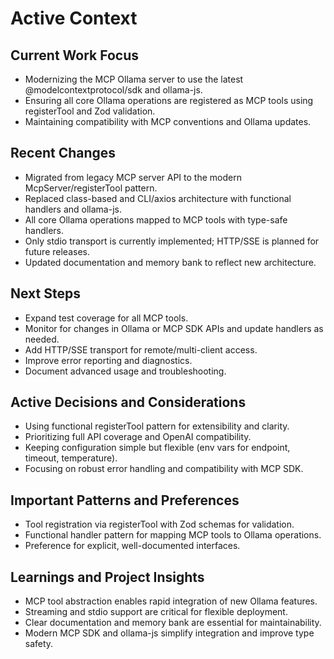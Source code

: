 # Active Context

## Current Work Focus
- Modernizing the MCP Ollama server to use the latest @modelcontextprotocol/sdk and ollama-js.
- Ensuring all core Ollama operations are registered as MCP tools using registerTool and Zod validation.
- Maintaining compatibility with MCP conventions and Ollama updates.

## Recent Changes
- Migrated from legacy MCP server API to the modern McpServer/registerTool pattern.
- Replaced class-based and CLI/axios architecture with functional handlers and ollama-js.
- All core Ollama operations mapped to MCP tools with type-safe handlers.
- Only stdio transport is currently implemented; HTTP/SSE is planned for future releases.
- Updated documentation and memory bank to reflect new architecture.

## Next Steps
- Expand test coverage for all MCP tools.
- Monitor for changes in Ollama or MCP SDK APIs and update handlers as needed.
- Add HTTP/SSE transport for remote/multi-client access.
- Improve error reporting and diagnostics.
- Document advanced usage and troubleshooting.

## Active Decisions and Considerations
- Using functional registerTool pattern for extensibility and clarity.
- Prioritizing full API coverage and OpenAI compatibility.
- Keeping configuration simple but flexible (env vars for endpoint, timeout, temperature).
- Focusing on robust error handling and compatibility with MCP SDK.

## Important Patterns and Preferences
- Tool registration via registerTool with Zod schemas for validation.
- Functional handler pattern for mapping MCP tools to Ollama operations.
- Preference for explicit, well-documented interfaces.

## Learnings and Project Insights
- MCP tool abstraction enables rapid integration of new Ollama features.
- Streaming and stdio support are critical for flexible deployment.
- Clear documentation and memory bank are essential for maintainability.
- Modern MCP SDK and ollama-js simplify integration and improve type safety.

